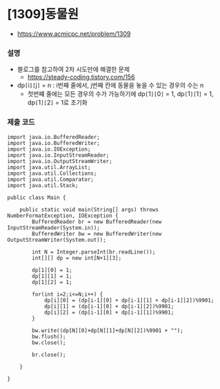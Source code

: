 # [1309]동물원
- https://www.acmicpc.net/problem/1309

### 설명
- 블로그를 참고하여 2차 시도만에 해결한 문제
    - https://steady-coding.tistory.com/156
- dp`[`i`][`j`]` = n : i번째 줄에서, j번째 칸에 동물을 놓을 수 있는 경우의 수는 n
    - 첫번쨰 줄에는 모든 경우의 수가 가능하기에 dp`[`1`][`0`]` = 1, dp`[`1`][`1`]` = 1, dp`[`1`][`2`]` = 1로 초기화

### 제출 코드
~~~
import java.io.BufferedReader;
import java.io.BufferedWriter;
import java.io.IOException;
import java.io.InputStreamReader;
import java.io.OutputStreamWriter;
import java.util.ArrayList;
import java.util.Collections;
import java.util.Comparator;
import java.util.Stack;

public class Main {

	public static void main(String[] args) throws NumberFormatException, IOException {
		BufferedReader br = new BufferedReader(new InputStreamReader(System.in));
		BufferedWriter bw = new BufferedWriter(new OutputStreamWriter(System.out));

		int N = Integer.parseInt(br.readLine());
		int[][] dp = new int[N+1][3];
		
		dp[1][0] = 1;
		dp[1][1] = 1;
		dp[1][2] = 1;
		
		for(int i=2;i<=N;i++) {
			dp[i][0] = (dp[i-1][0] + dp[i-1][1] + dp[i-1][2])%9901;
			dp[i][1] = (dp[i-1][0] + dp[i-1][2])%9901;
			dp[i][2] = (dp[i-1][0] + dp[i-1][1])%9901;
		}
		
		bw.write((dp[N][0]+dp[N][1]+dp[N][2])%9901 + "");
		bw.flush();
		bw.close();

		br.close();

	}

}
~~~